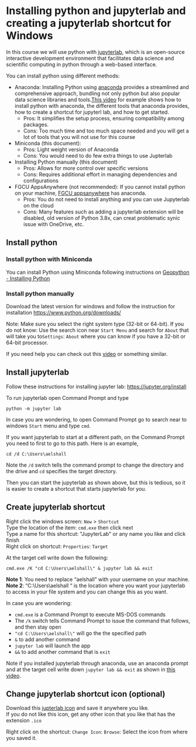 # Installing python and jupyterlab and creating a jupyterlab shortcut for Windows

In this course we will use python with [jupyterlab](https://jupyter.org/), which is an open-source interactive development environment that facilitates data science and scientific computing in python through a web-based interface.  

You can install python using different methods:
- Anaconda: Installing Python using [anaconda](https://docs.anaconda.com/free/anaconda/install/index.html) provides a streamlined and comprehensive approach, bundling not only python but also popular data science libraries and tools.[This video](https://youtu.be/ozTSqhU9Hek?si=cGzNRATmPOPsoLCg) for example shows how to install python with anaconda, the different tools that anaconda provides, how to create a shortcut for jupyterl lab, and how to get started.
   - Pros: It simplifies the setup process, ensuring compatibility among packages.
   - Cons: Too much time and too much space needed and you will get a lot of tools that you will not use for this course
- Miniconda (this document): 
   - Pros: Light weight version of Anaconda
   - Cons: You would need to do few extra things to use Jupterlab
- Installing Python manually (this document)
   - Pros: Allows for more control over specific versions
   - Cons: Requires additional effort in managing dependencies and configurations
- FGCU AppsAnywhere (not recommended):  If you cannot install python on your machine, [FGCU appsanywhere](https://www.fgcu.edu/its/appsanywhere/) has anaconda.
     - Pros: You do not need to install anything and you can use Jupyterlab on the cloud
     - Cons: Many features such as adding a jupyterlab extension will be disabled, old version of Python 3.8x, can creat problematic synic issue with OneDrive, etc. 
   
## Install python 
### Install python with Miniconda
You can install Python using Miniconda following instructions on [Geopython - Installing Python](https://geo-python-site.readthedocs.io/en/latest/course-info/installing-miniconda.html)

### Install python manually 
Download the latest version for windows and follow the instruction for installation 
https://www.python.org/downloads/

Note: Make sure you select the right system type (32-bit or 64-bit). If you do not know: Use the search icon near `Start Menu` and search for `About` that will take you to`Settings`: `About` where you can know if you have a 32-bit or 64-bit processor. 

If you need help you can check out this [video](https://youtu.be/LQ47rIO5bTw?si=FHA1B0j0uZIn62La) or something similar.

## Install jupyterlab 
Follow these instructions for installing jupyter lab: https://jupyter.org/install   

To run jupyterlab open Command Prompt and type 
````
python -m jupyter lab 
````
In case you are wondering, to open Command Prompt go to search near to windows `Start` menu and type `cmd`. 
  
If you want jupyterlab to start at a different path, on the Command Prompt you need to first to go to this path. Here is an example,
````
cd /d C:\Users\aelshall
````
Note the `/d` switch tells the command prompt to change the directory and the drive and `cd` specifies the target directory. 
   
Then you can start the jupyterlab as shown above, but this is tedious, so it is easier to create a shortcut that starts jupyterlab for you. 

## Create jupyterlab shortcut
Right click the windows screen: `New` > `Shortcut`  
Type the location of the item: `cmd.exe` then click next  
Type a name for this shortcut: "JupyterLab" or any name you like and click finish   
Right click on shortcut: `Properties`: `Target`   

At the target cell write down the following: 
```` 
cmd.exe /K "cd C:\Users\aelshall\" & jupyter lab && exit
````
**Note 1**: You need to replace “aelshall” with your username on your machine.  
**Note 2**: “C:\Users\aelshall “ is the location where you want your jupyterlab to access in your file system and you can change this as you want.

In case you are wondering:
- `cmd.exe` is a Command Prompt to execute MS-DOS commands 
- The `/k` switch tells Command Prompt to issue the command that follows, and then stay open
- `"cd C:\Users\aelshall\"` will go the the specified path 
- `&` to add another command
- `jupyter lab` will launch the app
- `&&` to add another command that is `exit`

Note if you installed jupyterlab through anaconda, use an anaconda prompt and at the target cell write down `jupyter lab && exit` as shown in [this video](https://youtu.be/ozTSqhU9Hek?si=cGzNRATmPOPsoLCg). 


## Change jupyterlab shortcut icon (optional)
Download this [jupterlab icon](https://github.com/aselshall/git-tutorial-/blob/master/JupyterLab-icon.ico) and save it anywhere you like.    
If you do not like this icon, get any other icon that you like that has the extension `.ico`  
   
Right click on the shortcut: `Change Icon`: `Browse`: Select the icon from where you saved it.

